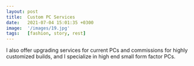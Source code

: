 ```yaml
---
layout: post
title:  Custom PC Services
date:   2021-07-04 15:01:35 +0300
image:  '/images/19.jpg'
tags:   [fashion, story, rest]
---
```


I also offer upgrading services for current PCs and commissions for highly customized builds, and I specialize in high end small form factor PCs.